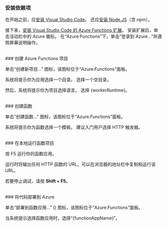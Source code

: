 ### <a name="install-dependencies"></a>安装依赖项

在开始之前，应<a href="https://go.microsoft.com/fwlink/?linkid=2016593" target="_blank">安装 Visual Studio Code</a>。 还应<a href="https://go.microsoft.com/fwlink/?linkid=2016195" target="_blank">安装 Node.JS</a>（含 npm）。

接下来，<a href="https://go.microsoft.com/fwlink/?linkid=2016800" target="_blank">安装 Visual Studio Code 的 Azure Functions 扩展</a>。 安装扩展后，单击活动栏中的 Azure 徽标。 在“Azure:Functions”下，单击“登录到 Azure...”并遵照屏幕说明操作。

<br/>
### <a name="create-an-azure-functions-project"></a>创建 Azure Functions 项目

单击“创建新项目…” 图标，该图标位于“Azure:Functions”面板。

系统将提示你为应用选择一个目录。 选择一个空目录。

然后，系统将提示你为项目选择语言。 选择 {workerRuntime}。

<br/>
### <a name="create-a-function"></a>创建函数

单击“创建函数…” 图标，该图标位于“Azure:Functions”面板。

系统将提示你为函数选择一个模板。 建议入门用户选择 HTTP 触发器。

<br/>
### <a name="run-your-function-project-locally"></a>在本地运行函数项目

按 F5 运行你的函数应用。

运行时将输出任何 HTTP 函数的 URL，可以在浏览器的地址栏中复制和运行该 URL。

若要停止调试，请按 **Shift + F5**。

<br/>
### <a name="deploy-your-code-to-azure"></a>将代码部署到 Azure

单击“部署到函数应用…” (<ChevronUp/>) 图标，该图标位于“Azure:Functions”面板。

当系统提示选择函数应用时，选择“{functionAppName}”。
